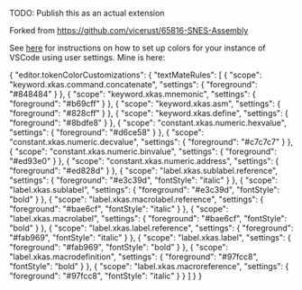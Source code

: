 TODO: Publish this as an actual extension

Forked from https://github.com/vicerust/65816-SNES-Assembly

See [here](https://marketplace.visualstudio.com/items?itemName=joshneta.65816-assembly&ssr=false) for instructions on how to set up colors for your instance of VSCode using user settings. Mine is here:

{
    "editor.tokenColorCustomizations": {
        "textMateRules": [
            {
                "scope": "keyword.xkas.command.concatenate",
                "settings": {
                    "foreground": "#848484"
                }
            },
            {
                "scope": "keyword.xkas.mnemonic",
                "settings": {
                    "foreground": "#b69cff"
                }
            },
            {
                "scope": "keyword.xkas.asm",
                "settings": {
                    "foreground": "#828cff"
                }
            },
            {
                "scope": "keyword.xkas.define",
                "settings": {
                    "foreground": "#8bdfe8"
                }
            },
            {
                "scope": "constant.xkas.numeric.hexvalue",
                "settings": {
                    "foreground": "#d6ce58"
                }
            },
            {
                "scope": "constant.xkas.numeric.decvalue",
                "settings": {
                    "foreground": "#c7c7c7"
                }
            },
            {
                "scope": "constant.xkas.numeric.binvalue",
                "settings": {
                    "foreground": "#ed93e0"
                }
            },
            {
                "scope": "constant.xkas.numeric.address",
                "settings": {
                    "foreground": "#ed828d"
                }
            },
            {
                "scope": "label.xkas.sublabel.reference",
                "settings": {
                    "foreground": "#e3c39d",
                    "fontStyle": "italic"
                }
            },
            {
                "scope": "label.xkas.sublabel",
                "settings": {
                    "foreground": "#e3c39d",
                    "fontStyle": "bold"
                }
            },
            {
                "scope": "label.xkas.macrolabel.reference",
                "settings": {
                    "foreground": "#bae6cf",
                    "fontStyle": "italic"
                }
            },
            {
                "scope": "label.xkas.macrolabel",
                "settings": {
                    "foreground": "#bae6cf",
                    "fontStyle": "bold"
                }
            },
            {
                "scope": "label.xkas.label.reference",
                "settings": {
                    "foreground": "#fab969",
                    "fontStyle": "italic"
                }
            },
            {
                "scope": "label.xkas.label",
                "settings": {
                    "foreground": "#fab969",
                    "fontStyle": "bold"
                }
            },
            {
                "scope": "label.xkas.macrodefinition",
                "settings": {
                    "foreground": "#97fcc8",
                    "fontStyle": "bold"
                }
            },
            {
                "scope": "label.xkas.macroreference",
                "settings": {
                    "foreground": "#97fcc8",
                    "fontStyle": "italic"
                }
            }
        ]
    }
}
